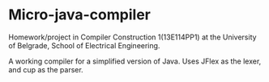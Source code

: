 # Micro-java-compiler

Homework/project in Compiler Construction 1(13E114PP1) at the University of Belgrade, School of Electrical Engineering.

A working compiler for a simplified version of Java. Uses JFlex as the lexer, and cup as the parser.

